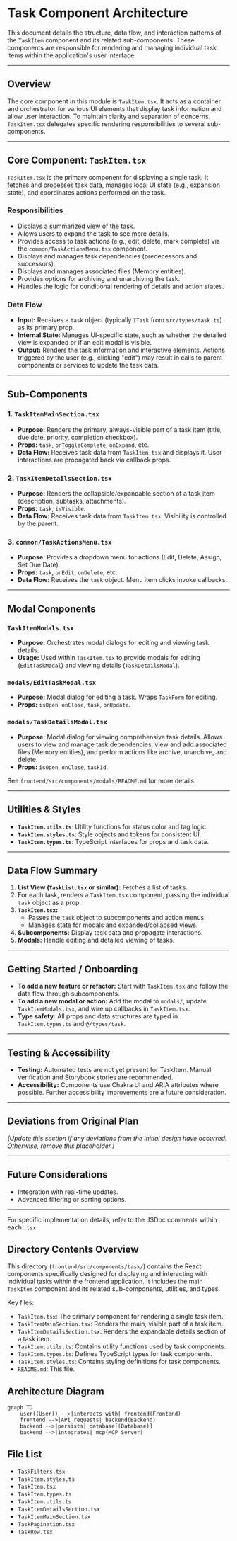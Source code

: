# Task Component Architecture

This document details the structure, data flow, and interaction patterns of the `TaskItem` component and its related sub-components. These components are responsible for rendering and managing individual task items within the application's user interface.

---

## Overview

The core component in this module is `TaskItem.tsx`. It acts as a container and orchestrator for various UI elements that display task information and allow user interaction. To maintain clarity and separation of concerns, `TaskItem.tsx` delegates specific rendering responsibilities to several sub-components.

---

## Core Component: `TaskItem.tsx`

`TaskItem.tsx` is the primary component for displaying a single task. It fetches and processes task data, manages local UI state (e.g., expansion state), and coordinates actions performed on the task.

### Responsibilities

- Displays a summarized view of the task.
- Allows users to expand the task to see more details.
- Provides access to task actions (e.g., edit, delete, mark complete) via the `common/TaskActionsMenu.tsx` component.
- Displays and manages task dependencies (predecessors and successors).
- Displays and manages associated files (Memory entities).
- Provides options for archiving and unarchiving the task.
- Handles the logic for conditional rendering of details and action states.

### Data Flow

- **Input:** Receives a `task` object (typically `ITask` from `src/types/task.ts`) as its primary prop.
- **Internal State:** Manages UI-specific state, such as whether the detailed view is expanded or if an edit modal is visible.
- **Output:** Renders the task information and interactive elements. Actions triggered by the user (e.g., clicking "edit") may result in calls to parent components or services to update the task data.

---

## Sub-Components

### 1. `TaskItemMainSection.tsx`
- **Purpose:** Renders the primary, always-visible part of a task item (title, due date, priority, completion checkbox).
- **Props:** `task`, `onToggleComplete`, `onExpand`, etc.
- **Data Flow:** Receives task data from `TaskItem.tsx` and displays it. User interactions are propagated back via callback props.

### 2. `TaskItemDetailsSection.tsx`
- **Purpose:** Renders the collapsible/expandable section of a task item (description, subtasks, attachments).
- **Props:** `task`, `isVisible`.
- **Data Flow:** Receives task data from `TaskItem.tsx`. Visibility is controlled by the parent.

### 3. `common/TaskActionsMenu.tsx`
- **Purpose:** Provides a dropdown menu for actions (Edit, Delete, Assign, Set Due Date).
- **Props:** `task`, `onEdit`, `onDelete`, etc.
- **Data Flow:** Receives the `task` object. Menu item clicks invoke callbacks.

---

## Modal Components

### `TaskItemModals.tsx`
- **Purpose:** Orchestrates modal dialogs for editing and viewing task details.
- **Usage:** Used within `TaskItem.tsx` to provide modals for editing (`EditTaskModal`) and viewing details (`TaskDetailsModal`).

### `modals/EditTaskModal.tsx`
- **Purpose:** Modal dialog for editing a task. Wraps `TaskForm` for editing.
- **Props:** `isOpen`, `onClose`, `task`, `onUpdate`.

### `modals/TaskDetailsModal.tsx`
- **Purpose:** Modal dialog for viewing comprehensive task details. Allows users to view and manage task dependencies, view and add associated files (Memory entities), and perform actions like archive, unarchive, and delete.
- **Props:** `isOpen`, `onClose`, `taskId`.

See `frontend/src/components/modals/README.md` for more details.

---

## Utilities & Styles

- **`TaskItem.utils.ts`**: Utility functions for status color and tag logic.
- **`TaskItem.styles.ts`**: Style objects and tokens for consistent UI.
- **`TaskItem.types.ts`**: TypeScript interfaces for props and task data.

---

## Data Flow Summary

1. **List View (`TaskList.tsx` or similar):** Fetches a list of tasks.
2. For each task, renders a `TaskItem.tsx` component, passing the individual `task` object as a prop.
3. **`TaskItem.tsx`:**
   - Passes the `task` object to subcomponents and action menus.
   - Manages state for modals and expanded/collapsed views.
4. **Subcomponents:** Display task data and propagate interactions.
5. **Modals:** Handle editing and detailed viewing of tasks.

---

## Getting Started / Onboarding

- **To add a new feature or refactor:** Start with `TaskItem.tsx` and follow the data flow through subcomponents.
- **To add a new modal or action:** Add the modal to `modals/`, update `TaskItemModals.tsx`, and wire up callbacks in `TaskItem.tsx`.
- **Type safety:** All props and data structures are typed in `TaskItem.types.ts` and `@/types/task`.

---

## Testing & Accessibility

- **Testing:** Automated tests are not yet present for TaskItem. Manual verification and Storybook stories are recommended.
- **Accessibility:** Components use Chakra UI and ARIA attributes where possible. Further accessibility improvements are a future consideration.

---

## Deviations from Original Plan

*(Update this section if any deviations from the initial design have occurred. Otherwise, remove this placeholder.)*

---

## Future Considerations

- Integration with real-time updates.
- Advanced filtering or sorting options.

---

For specific implementation details, refer to the JSDoc comments within each `.tsx`

## Directory Contents Overview

This directory (`frontend/src/components/task/`) contains the React components specifically designed for displaying and interacting with individual tasks within the frontend application. It includes the main `TaskItem` component and its related sub-components, utilities, and types.

Key files:

*   `TaskItem.tsx`: The primary component for rendering a single task item.
*   `TaskItemMainSection.tsx`: Renders the main, visible part of a task item.
*   `TaskItemDetailsSection.tsx`: Renders the expandable details section of a task item.
*   `TaskItem.utils.ts`: Contains utility functions used by task components.
*   `TaskItem.types.ts`: Defines TypeScript types for task components.
*   `TaskItem.styles.ts`: Contains styling definitions for task components.
*   `README.md`: This file.

## Architecture Diagram
```mermaid
graph TD
    user((User)) -->|interacts with| frontend(Frontend)
    frontend -->|API requests| backend(Backend)
    backend -->|persists| database[(Database)]
    backend -->|integrates| mcp(MCP Server)
```

<!-- File List Start -->
## File List

- `TaskFilters.tsx`
- `TaskItem.styles.ts`
- `TaskItem.tsx`
- `TaskItem.types.ts`
- `TaskItem.utils.ts`
- `TaskItemDetailsSection.tsx`
- `TaskItemMainSection.tsx`
- `TaskPagination.tsx`
- `TaskRow.tsx`

<!-- File List End -->



